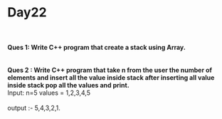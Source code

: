# Day22
<br>
<br>
<b>Ques 1: Write C++ program that create a stack using Array.</b>
<br>
<br>
<br>
<b>Ques 2 : Write C++ program that take n from the user the number of elements and insert all the value inside stack after inserting all value inside stack pop all the values and print.</b> 
<br>
Input: n=5 values = 1,2,3,4,5<br>
<br>output :- 5,4,3,2,1.<br>
